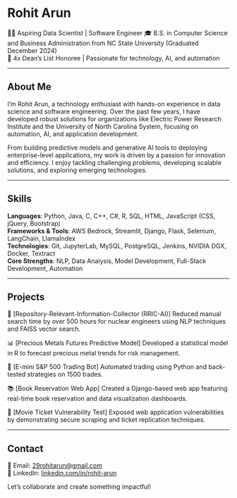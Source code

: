 # Rohit Arun
👨‍💻 Aspiring Data Scientist | Software Engineer
🎓 B.S. in Computer Science and Business Administration from NC State University (Graduated December 2024)  
🌟 4x Dean’s List Honoree | Passionate for technology, AI, and automation  

---

## About Me  
I’m Rohit Arun, a technology enthusiast with hands-on experience in data science and software engineering. Over the past few years, I have developed robust solutions for organizations like Electric Power Research Institute and the University of North Carolina System, focusing on automation, AI, and application development.

From building predictive models and generative AI tools to deploying enterprise-level applications, my work is driven by a passion for innovation and efficiency. I enjoy tackling challenging problems, developing scalable solutions, and exploring emerging technologies.

---

## Skills  
**Languages**: Python, Java, C, C++, C#, R, SQL, HTML, JavaScript (CSS, jQuery, Bootstrap)  
**Frameworks & Tools**: AWS Bedrock, Streamlit, Django, Flask, Selenium, LangChain, LlamaIndex  
**Technologies**: Git, JupyterLab, MySQL, PostgreSQL, Jenkins, NVIDIA DGX, Docker, Textract  
**Core Strengths**: NLP, Data Analysis, Model Development, Full-Stack Development, Automation  

---

## Projects  
🚀 [Repository-Relevant-Information-Collector (RRIC-AI)] 
Reduced manual search time by over 500 hours for nuclear engineers using NLP techniques and FAISS vector search.

📊 [Precious Metals Futures Predictive Model]
Developed a statistical model in R to forecast precious metal trends for risk management.

🤖 [E-mini S&P 500 Trading Bot] 
Automated trading using Python and back-tested strategies on 1500 trades.

📚 [Book Reservation Web App]
Created a Django-based web app featuring real-time book reservation and data visualization dashboards.

🎥 [Movie Ticket Vulnerability Test]
Exposed web application vulnerabilities by demonstrating secure scraping and ticket replication techniques.

---

## Contact  
📧 Email: [29rohitarun@gmail.com](mailto:29rohitarun@gmail.com)  
💼 LinkedIn: [linkedin.com/in/rohit-arun](https://linkedin.com/in/rohit-arun)  

Let’s collaborate and create something impactful!
